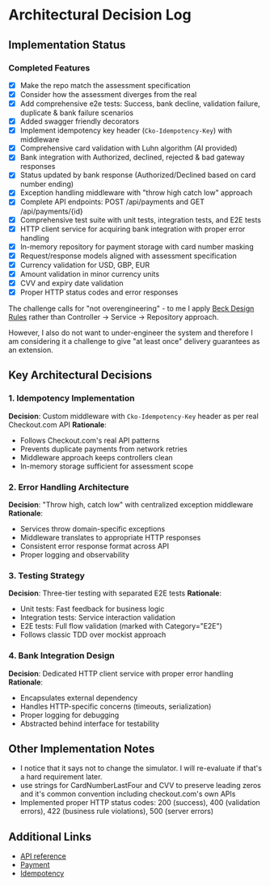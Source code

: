 # Architectural Decision Log

## Implementation Status

### Completed Features

- [x] Make the repo match the assessment specification
- [x] Consider how the assessment diverges from the real
- [x] Add comprehensive e2e tests: Success, bank decline, validation failure, duplicate & bank failure scenarios
- [x] Added swagger friendly decorators
- [x] Implement idempotency key header (`Cko-Idempotency-Key`) with middleware
- [x] Comprehensive card validation with Luhn algorithm (AI provided)
- [x] Bank integration with Authorized, declined, rejected & bad gateway responses
- [x] Status updated by bank response (Authorized/Declined based on card number ending)
- [x] Exception handling middleware with "throw high catch low" approach
- [x] Complete API endpoints: POST /api/payments and GET /api/payments/{id}
- [x] Comprehensive test suite with unit tests, integration tests, and E2E tests
- [x] HTTP client service for acquiring bank integration with proper error handling
- [x] In-memory repository for payment storage with card number masking
- [x] Request/response models aligned with assessment specification
- [x] Currency validation for USD, GBP, EUR
- [x] Amount validation in minor currency units
- [x] CVV and expiry date validation
- [x] Proper HTTP status codes and error responses

The challenge calls for "not overengineering" - to me I apply [Beck Design Rules](https://martinfowler.com/bliki/BeckDesignRules.html) rather than Controller -> Service -> Repository approach.

However, I also do not want to under-engineer the system and therefore I am considering it a challenge to give "at least once" delivery guarantees as an extension.

## Key Architectural Decisions

### 1. Idempotency Implementation

**Decision**: Custom middleware with `Cko-Idempotency-Key` header as per real Checkout.com API
**Rationale**:

- Follows Checkout.com's real API patterns
- Prevents duplicate payments from network retries
- Middleware approach keeps controllers clean
- In-memory storage sufficient for assessment scope

### 2. Error Handling Architecture

**Decision**: "Throw high, catch low" with centralized exception middleware
**Rationale**:

- Services throw domain-specific exceptions
- Middleware translates to appropriate HTTP responses
- Consistent error response format across API
- Proper logging and observability

### 3. Testing Strategy

**Decision**: Three-tier testing with separated E2E tests
**Rationale**:

- Unit tests: Fast feedback for business logic
- Integration tests: Service interaction validation
- E2E tests: Full flow validation (marked with Category="E2E")
- Follows classic TDD over mockist approach

### 4. Bank Integration Design

**Decision**: Dedicated HTTP client service with proper error handling
**Rationale**:

- Encapsulates external dependency
- Handles HTTP-specific concerns (timeouts, serialization)
- Proper logging for debugging
- Abstracted behind interface for testability

## Other Implementation Notes

- I notice that it says not to change the simulator. I will re-evaluate if that's a hard requirement later.
- use strings for CardNumberLastFour and CVV to preserve leading zeros and it's common convention including checkout.com's own APIs
- Implemented proper HTTP status codes: 200 (success), 400 (validation errors), 422 (business rule violations), 500 (server errors)

## Additional Links

- [API reference](https://api-reference.checkout.com/#tag/Payments)
- [Payment](https://www.checkout.com/docs/payments/accept-payments/accept-a-payment-using-the-payments-api)
- [Idempotency](https://www.checkout.com/docs/developer-resources/api/idempotency)